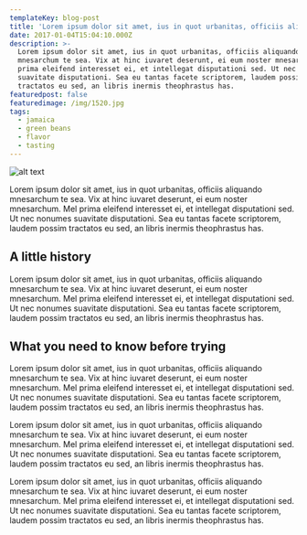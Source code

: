 ```yaml
---
templateKey: blog-post
title: 'Lorem ipsum dolor sit amet, ius in quot urbanitas, officiis aliquando '
date: 2017-01-04T15:04:10.000Z
description: >-
  Lorem ipsum dolor sit amet, ius in quot urbanitas, officiis aliquando
  mnesarchum te sea. Vix at hinc iuvaret deserunt, ei eum noster mnesarchum. Mel
  prima eleifend interesset ei, et intellegat disputationi sed. Ut nec nonumes
  suavitate disputationi. Sea eu tantas facete scriptorem, laudem possim
  tractatos eu sed, an libris inermis theophrastus has.
featuredpost: false
featuredimage: /img/1520.jpg
tags:
  - jamaica
  - green beans
  - flavor
  - tasting
---
```

![alt text](/img/1520.jpg "title")



Lorem ipsum dolor sit amet, ius in quot urbanitas, officiis aliquando mnesarchum te sea. Vix at hinc iuvaret deserunt, ei eum noster mnesarchum. Mel prima eleifend interesset ei, et intellegat disputationi sed. Ut nec nonumes suavitate disputationi. Sea eu tantas facete scriptorem, laudem possim tractatos eu sed, an libris inermis theophrastus has.

## A little history

Lorem ipsum dolor sit amet, ius in quot urbanitas, officiis aliquando mnesarchum te sea. Vix at hinc iuvaret deserunt, ei eum noster mnesarchum. Mel prima eleifend interesset ei, et intellegat disputationi sed. Ut nec nonumes suavitate disputationi. Sea eu tantas facete scriptorem, laudem possim tractatos eu sed, an libris inermis theophrastus has.

## What you need to know before trying

Lorem ipsum dolor sit amet, ius in quot urbanitas, officiis aliquando mnesarchum te sea. Vix at hinc iuvaret deserunt, ei eum noster mnesarchum. Mel prima eleifend interesset ei, et intellegat disputationi sed. Ut nec nonumes suavitate disputationi. Sea eu tantas facete scriptorem, laudem possim tractatos eu sed, an libris inermis theophrastus has.

Lorem ipsum dolor sit amet, ius in quot urbanitas, officiis aliquando mnesarchum te sea. Vix at hinc iuvaret deserunt, ei eum noster mnesarchum. Mel prima eleifend interesset ei, et intellegat disputationi sed. Ut nec nonumes suavitate disputationi. Sea eu tantas facete scriptorem, laudem possim tractatos eu sed, an libris inermis theophrastus has.

Lorem ipsum dolor sit amet, ius in quot urbanitas, officiis aliquando mnesarchum te sea. Vix at hinc iuvaret deserunt, ei eum noster mnesarchum. Mel prima eleifend interesset ei, et intellegat disputationi sed. Ut nec nonumes suavitate disputationi. Sea eu tantas facete scriptorem, laudem possim tractatos eu sed, an libris inermis theophrastus has.
